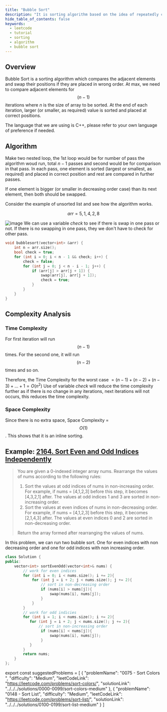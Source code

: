 ```yaml
---
title: "Bubble Sort"
description: "It is sorting algorithm based on the idea of repeatedly comparing pairs of adjacent elements and then swapping their positions if they exist in the wrong order."
hide_table_of_contents: false
keywords:
  - leetcode
  - tutorial
  - sorting
  - algorithm
  - bubble sort
---
```


<TutorialCredits authors="@RadhikaChhabra17" contributors="@wingkwong" />

## Overview

Bubble Sort is a sorting algorithm which compares the adjacent elements and swap their positions if they are placed in wrong order. At max, we need to compare adjacent elements for $$(n - 1)$$ iterations where $n$ is the size of array to be sorted. At the end of each iteration, larger (or smaller, as required) value is sorted and placed at correct positions.

The language that we are using is C++, please refer to your own language of preference if needed.

## Algorithm

Make two nested loop, the 1st loop would be for number of pass the algorithm woud run, total $n-1$ passes and second would be for comparison in that pass. In each pass, one element is sorted (largest or smallest, as required) and placed in correct position and rest are compared in further passes.

If one element is bigger (or smaller in decreasing order case) than its next element, then both should be swapped.

Consider the example of unsorted list and see how the algorithm works.

$$
arr = {5, 1, 4, 2, 8}
$$

![image](https://user-images.githubusercontent.com/77332750/196658633-a3b735de-820b-45de-a0cc-b7933d67d75c.png)
We can use a variable $check$ to see if there is swap in one pass or not. If there is no swapping in one pass, they we don't have to check for other pass.

<Tabs>
<TabItem value="c++" label="C++">
<SolutionAuthor name="@RadhikaChhabra17"/>

```cpp
void bubblesort(vector<int> &arr) {
	int n = arr.size();
	bool check = true;
	for (int i = 0; i < n - 1 && check; i++) {
		check = false;
		for (int j = 0; j < n - i - 1; j++) {
			if (arr[j] > arr[j + 1]) {
                swap(arr[j], arr[j + 1]);
				check = true;
			}
		}
	}
}
```

</TabItem>
</Tabs>

## Complexity Analysis

### Time Complexity

For first iteration will run $$(n-1)$$ times. For the second one, it will run $$(n-2)$$ times and so on.

Therefore, the Time Complexity for the worst case $= (n - 1) + (n - 2) + (n - 3) + ... + 1 = O(n^2)$
Use of variable $check$ will reduce the time complexity further as if there is no change in any iterations, next iterations will not occurs, this reduces the time complexity.

### Space Complexity

Since there is no extra space, Space Complexity = $$O(1)$$. This shows that it is an inline sorting.

## Example: [2164. Sort Even and Odd Indices Independently](https://leetcode.com/problems/sort-even-and-odd-indices-independently/)

> You are given a 0-indexed integer array nums. Rearrange the values of nums according to the following rules:
>
> 1.  Sort the values at odd indices of nums in non-increasing order. For example, if nums = [4,1,2,3] before this step, it becomes [4,3,2,1] after. The values at odd indices 1 and 3 are sorted in non-increasing order.
> 2.  Sort the values at even indices of nums in non-decreasing order. For example, if nums = [4,1,2,3] before this step, it becomes [2,1,4,3] after. The values at even indices 0 and 2 are sorted in non-decreasing order.
>
> Return the array formed after rearranging the values of nums.

In this problem, we can run two bubble sort. One for even indices with non decreasing order and one for odd indices with non increasing order.

<Tabs>
<TabItem value="c++" label="C++">
<SolutionAuthor name="@RadhikaChhabra17"/>

```cpp
class Solution {
public:
    vector<int> sortEvenOdd(vector<int>& nums) {
        // work for even indices
        for (int i = 0; i < nums.size(); i += 2){
            for (int j = i + 2; j < nums.size(); j += 2){
                // sort in non-decreasing order
                if (nums[i] > nums[j]){
                    swap(nums[i], nums[j]);
                }
            }
        }
        // work for odd indicies
        for (int i = 1; i < nums.size(); i += 2){
           for (int j = i + 2; j < nums.size(); j += 2){
               // sort in non-increasing order
                if (nums[i] < nums[j]){
                    swap(nums[i], nums[j]);
                }
           }
        }
        return nums;
    }
};
```

</TabItem>
</Tabs>

export const suggestedProblems = [
{
"problemName": "0075 - Sort Colors ",
"difficulty": "Medium",
"leetCodeLink": "https://leetcode.com/problems/sort-colors/",
"solutionLink": "../../../solutions/0000-0099/sort-colors-medium"
},
{
"problemName": "0148 - Sort List",
"difficulty": "Medium",
"leetCodeLink": "https://leetcode.com/problems/sort-list/",
"solutionLink": "../../../solutions/0100-0199/sort-list-medium"
}
]

<Table title="Suggested Problems" data={suggestedProblems} />
